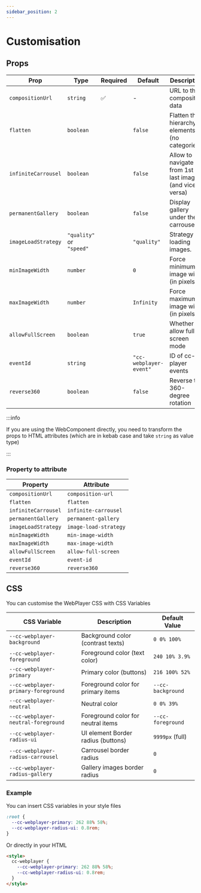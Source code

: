 ```yaml
---
sidebar_position: 2
---
```


# Customisation

## Props

| Prop                | Type                     | Required | Default                | Description                                               |
| ------------------- | ------------------------ | -------- | ---------------------- | --------------------------------------------------------- |
| `compositionUrl`    | `string`                 | ✅       | -                      | URL to the composition data                               |
| `flatten`           | `boolean`                |          | `false`                | Flatten the hierarchy of elements (no categories)         |
| `infiniteCarrousel` | `boolean`                |          | `false`                | Allow to navigate from 1st to last image (and vice versa) |
| `permanentGallery`  | `boolean`                |          | `false`                | Display gallery under the carrousel                       |
| `imageLoadStrategy` | `"quality"` or `"speed"` |          | `"quality"`            | Strategy for loading images.                              |
| `minImageWidth`     | `number`                 |          | `0`                    | Force minimum image width (in pixels)                     |
| `maxImageWidth`     | `number`                 |          | `Infinity`             | Force maximum image width (in pixels)                     |
| `allowFullScreen`   | `boolean`                |          | `true`                 | Whether to allow full screen mode                         |
| `eventId`           | `string`                 |          | `"cc-webplayer-event"` | ID of cc-player events                                    |
| `reverse360`        | `boolean`                |          | `false`                | Reverse the 360-degree rotation                           |

:::info

If you are using the WebComponent directly, you need to transform the props to HTML attributes (which are in kebab case and take `string` as value type)

:::

### Property to attribute

| Property            | Attribute             |
| ------------------- | --------------------- |
| `compositionUrl`    | `composition-url`     |
| `flatten`           | `flatten`             |
| `infiniteCarrousel` | `infinite-carrousel`  |
| `permanentGallery`  | `permanent-gallery`   |
| `imageLoadStrategy` | `image-load-strategy` |
| `minImageWidth`     | `min-image-width`     |
| `maxImageWidth`     | `max-image-width`     |
| `allowFullScreen`   | `allow-full-screen`   |
| `eventId`           | `event-id`            |
| `reverse360`        | `reverse360`          |

## CSS

You can customise the WebPlayer CSS with CSS Variables

| CSS Variable                        | Description                        | Default Value     |
| ----------------------------------- | ---------------------------------- | ----------------- |
| `--cc-webplayer-background`         | Background color (contrast texts)  | `0 0% 100%`       |
| `--cc-webplayer-foreground`         | Foreground color (text color)      | `240 10% 3.9%`    |
| `--cc-webplayer-primary`            | Primary color (buttons)            | `216 100% 52%`    |
| `--cc-webplayer-primary-foreground` | Foreground color for primary items | `--cc-background` |
| `--cc-webplayer-neutral`            | Neutral color                      | `0 0% 39%`        |
| `--cc-webplayer-neutral-foreground` | Foreground color for neutral items | `--cc-foreground` |
| `--cc-webplayer-radius-ui`          | UI element Border radius (buttons) | `9999px` (full)   |
| `--cc-webplayer-radius-carrousel`   | Carrousel border radius            | `0`               |
| `--cc-webplayer-radius-gallery`     | Gallery images border radius       | `0`               |

### Example

You can insert CSS variables in your style files

```css title="index.css"
:root {
  --cc-webplayer-primary: 262 88% 58%;
  --cc-webplayer-radius-ui: 0.8rem;
}
```

Or directly in your HTML

```html title="index.html"
<style>
  cc-webplayer {
    --cc-webplayer-primary: 262 88% 58%;
    --cc-webplayer-radius-ui: 0.8rem;
  }
</style>
```
